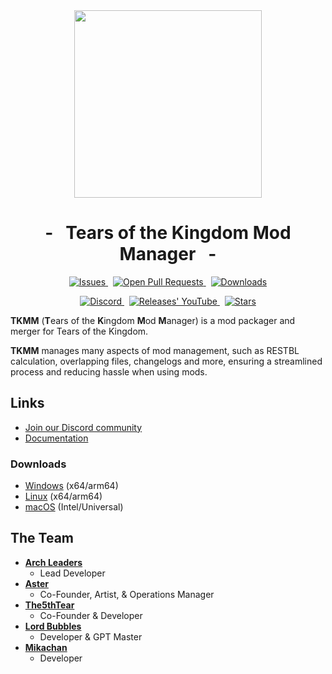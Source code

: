 <div align="center">
  <img src="https://github.com/TKMM-Team/.github/blob/main/resources/Icon-Transparent-1024.png" width="300vh">
  <!-- Fira Sans has no effect on GitHub -->
  <h1>- &nbsp; Tears of the Kingdom Mod Manager &nbsp; -</h1>
</div>

<p align="center">
  <a href="https://github.com/TKMM-Team/Tkmm/issues">
    <img src="https://img.shields.io/github/issues/TKMM-Team/Tkmm?logoColor=FFFFFF&color=red&logo=github&style=for-the-badge&labelColor=2A2C33" alt="Issues"/>
  </a> &nbsp;
  <a href="https://github.com/TKMM-Team/Tkmm/pulls">
    <img src="https://img.shields.io/github/issues-pr/TKMM-Team/Tkmm?style=for-the-badge&labelColor=2A2C33&logoColor=FFFFFF&color=blue&logo=github" alt="Open Pull Requests"/>
  </a> &nbsp;
  <a href="https://totkmods.github.io/tkmm/downloads/">
    <img src="https://img.shields.io/github/downloads/TKMM-Team/Tkmm/total?style=for-the-badge&labelColor=2A2C33&logoColor=FFFFFF&color=008000&logo=github" alt="Downloads"/>
  </a>
</p>
<p align="center" style="text-align: center;">
  <a href="https://discord.gg/BbVXenRFVc">
    <img src="https://img.shields.io/discord/1179611100183011429?style=for-the-badge&logoColor=FFFFFF&color=5865F2&labelColor=2A2C33&logo=discord&label=discord" alt="Discord"/>
  </a> &nbsp;
  <a href="https://github.com/TKMM-Team/Tkmm/releases">
    <img src="https://img.shields.io/github/v/tag/TKMM-Team/Tkmm?style=for-the-badge&logoColor=FFFFFF&color=C71B42&labelColor=2A2C33&logo=github&label=Version" alt="Releases' YouTube"/>
  </a> &nbsp;
  <a href="https://github.com/TKMM-Team/Tkmm">
    <img src="https://img.shields.io/github/stars/TKMM-Team/Tkmm?style=for-the-badge&logoColor=FFFFFF&color=FFCB41&labelColor=2A2C33&logo=github" alt="Stars"/>
  </a>
</p>

**TKMM** (**T**ears of the **K**ingdom **M**od **M**anager) is a mod packager and merger for Tears of the Kingdom.

**TKMM** manages many aspects of mod management, such as RESTBL calculation, overlapping files, changelogs and more, ensuring a streamlined process and reducing hassle when using mods.

## Links

- [Join our Discord community](https://discord.gg/BbVXenRFVc)
- [Documentation](https://tkmm.org)

### Downloads
- [Windows](https://tkmm.org/downloads/?tabs=windows) (x64/arm64)
- [Linux](https://tkmm.org/downloads/?tabs=linux) (x64/arm64)
- [macOS](https://tkmm.org/downloads/?tabs=macos) (Intel/Universal)

## The Team

- **[Arch Leaders](https://github.com/ArchLeaders)**
  - Lead Developer
- **[Aster](https://github.com/AsteroidPizza39)**
  - Co-Founder, Artist, & Operations Manager
- **[The5thTear](https://github.com/The5thTear)**
  - Co-Founder & Developer
- **[Lord Bubbles](https://github.com/MasterBubbles)**
  - Developer & GPT Master
- **[Mikachan](https://github.com/okmika)**
  - Developer
